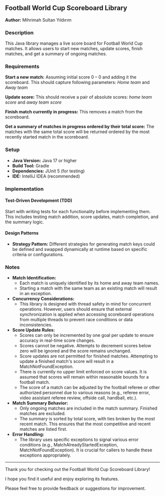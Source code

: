 ## Football World Cup Scoreboard Library
**Author:** Mihrimah Sultan Yıldırım

### Description
This Java library manages a live score board for Football World Cup matches. It allows users to start new matches, update scores, finish matches, and get a summary of ongoing matches.

### Requirements
**Start a new match:** Assuming initial score 0 – 0 and adding it the scoreboard. This should capture following parameters:
*Home team* and *Away team*

**Update score:** This should receive a pair of absolute scores:
*home team score* and *away team score*

**Finish match currently in progress:** This removes a match from the scoreboard.

**Get a summary of matches in progress ordered by their total score:** The matches with the same total score will be returned ordered by the most recently started match in the scoreboard.

### Setup
- **Java Version:** Java 17 or higher
- **Build Tool:** Gradle
- **Dependencies:** JUnit 5 (for testing)
- **IDE:** IntelliJ IDEA (recommended)

### Implementation
#### Test-Driven Development (TDD)
Start with writing tests for each functionality before implementing them. This includes testing match addition, score updates, match completion, and the summary logic.

#### Design Patterns
- **Strategy Pattern:** Different strategies for generating match keys could be defined and swapped dynamically at runtime based on specific criteria or configurations.

### Notes

- **Match Identification:**
  - Each match is uniquely identified by its home and away team names.
  - Starting a match with the same team as an existing match will result in an exception.
- **Concurrency Considerations:**
  - This library is designed with thread safety in mind for concurrent operations. However, users should ensure that external synchronization is applied when accessing scoreboard operations from multiple threads to prevent race conditions or data inconsistencies.
- **Score Update Rules:**
  - Scores can only be incremented by one goal per update to ensure accuracy in real-time score changes.
  - Scores cannot be negative. Attempts to decrement scores below zero will be ignored and the score remains unchanged.
  - Score updates are not permitted for finished matches. Attempting to update a finished match's score will result in a MatchNotFoundException.
  - There is currently no upper limit enforced on score values. It is assumed that scores will remain within reasonable bounds for a football match.
  - The score of a match can be adjusted by the football referee or other authorized personnel due to various reasons (e.g., referee error, video assistant referee review, offside call, handball, etc.).
- **Match Summary Behavior:**
  - Only ongoing matches are included in the match summary. Finished matches are excluded.
  - The summary is sorted by total score, with ties broken by the most recent match. This ensures that the most competitive and recent matches are listed first.
- **Error Handling:**
  - The library uses specific exceptions to signal various error conditions (e.g., MatchAlreadyStartedException, MatchNotFoundException). It is crucial for callers to handle these exceptions appropriately.

---

Thank you for checking out the Football World Cup Scoreboard Library!

I hope you find it useful and enjoy exploring its features.

Please feel free to provide feedback or suggestions for improvement.